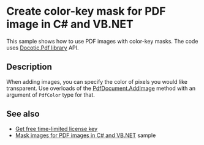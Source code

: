# Create color-key mask for PDF image in C# and VB.NET

This sample shows how to use PDF images with color-key masks. The code uses [Docotic.Pdf library](https://bitmiracle.com/pdf-library/) API.

## Description

When adding images, you can specify the color of pixels you would like transparent. Use overloads of the [PdfDocument.AddImage](https://api.docotic.com/pdfdocument-addimage) method with an argument of `PdfColor` type for that.

## See also
* [Get free time-limited license key](https://bitmiracle.com/pdf-library/download)
* [Mask images for PDF images in C# and VB.NET](/Samples/Images/ImageMasks) sample
